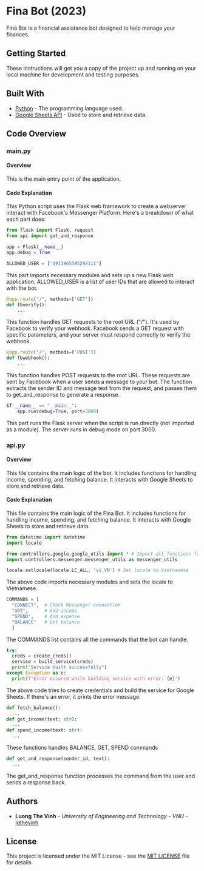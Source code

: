 # Fina Bot (2023)

Fina Bot is a financial assistance bot designed to help manage your finances.

## Getting Started

These instructions will get you a copy of the project up and running on your local machine for development and testing purposes.


## Built With

* [Python](https://www.python.org/) - The programming language used.
* [Google Sheets API](https://developers.google.com/sheets/api) - Used to store and retrieve data.

## Code Overview

### main.py

#### Overview

This is the main entry point of the application.

#### Code Explanation

This Python script uses the Flask web framework to create a webserver interact with Facebook's Messenger Platform. Here's a breakdown of what each part does:

```python
from flask import Flask, request
from api import get_and_response

app = Flask(__name__)
app.debug = True

ALLOWED_USER = ['6913965595292111']
```
This part imports necessary modules and sets up a new Flask web application. ALLOWED_USER is a list of user IDs that are allowed to interact with the bot.

```python
@app.route("/", methods=['GET'])
def fbverify():
    ...
```
This function handles GET requests to the root URL ("/"). It's used by Facebook to verify your webhook. Facebook sends a GET request with specific parameters, and your server must respond correctly to verify the webhook.

```python
@app.route("/", methods=['POST'])
def fbwebhook():
    ...
```
This function handles POST requests to the root URL. These requests are sent by Facebook when a user sends a message to your bot. The function extracts the sender ID and message text from the request, and passes them to get_and_response to generate a response.

```python
if __name__ == "__main__":
    app.run(debug=True, port=3000)
```
This part runs the Flask server when the script is run directly (not imported as a module). The server runs in debug mode on port 3000.

### api.py

#### Overview

This file contains the main logic of the bot. It includes functions for handling income, spending, and fetching balance. It interacts with Google Sheets to store and retrieve data.

#### Code Explanation

This file contains the main logic of the Fina Bot. It includes functions for handling income, spending, and fetching balance. It interacts with Google Sheets to store and retrieve data.

```python
from datetime import datetime
import locale

from controllers.google.google_utils import * # Import all functions from google_utils.py
import controllers.messenger.messenger_utils as messenger_utils

locale.setlocale(locale.LC_ALL, 'vi_VN') # Set locale to Vietnamese
```
The above code imports necessary modules and sets the locale to Vietnamese.

```python
COMMANDS = [
  "CONNECT",  # Check Messenger connection
  "GET",      # Add income
  "SPEND",    # Add expense
  "BALANCE"   # Get balance
  ]
```
The COMMANDS list contains all the commands that the bot can handle.

```python
try: 
  creds = create_creds()
  service = build_service(creds)
  print("Service built successfully")
except Exception as e:
  print(f'Error occured while building service with error: {e}')
```
The above code tries to create credentials and build the service for Google Sheets. If there's an error, it prints the error message.

```python
def fetch_balance():
  ...
def get_income(text: str):
  ...
def spend_income(text: str):
  ...
```
These functions handles BALANCE, GET, SPEND commands

```python
def get_and_response(sender_id, text):
  ...
```
The get_and_response function processes the command from the user and sends a response back.

## Authors

* **Luong The Vinh** - *University of Engineering and Technology - VNU* - [lgthevinh](https://github.com/lgthevinh)

## License

This project is licensed under the MIT License - see the [MIT LICENSE](LICENSE) file for details